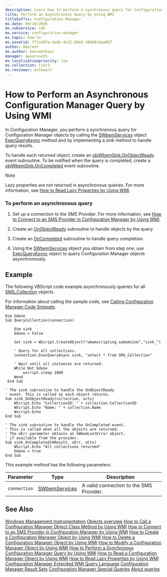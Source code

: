 ```yaml
---
description: Learn how to perform a synchronous query for Configuration Manager objects and implement a sink method to handle query results.
title: Perform an Asynchronous Query by Using WMI
titleSuffix: Configuration Manager
ms.date: 09/20/2016
ms.subservice: sdk
ms.service: configuration-manager
ms.topic: how-to
ms.assetid: ff1c49fa-dede-4a22-b0e8-38460c4aa057
author: Banreet
ms.author: banreetkaur
manager: apoorvseth
ms.localizationpriority: low
ms.collection: tier3
ms.reviewer: mstewart
---
```

# How to Perform an Asynchronous Configuration Manager Query by Using WMI
In Configuration Manager, you perform a synchronous query for Configuration Manager objects by calling the [SWbemServices](/windows/win32/wmisdk/swbemservices) object [ExecQueryAsync](/windows/win32/api/wbemcli/nf-wbemcli-iwbemservices-execqueryasync) method and by implementing a sink method to handle query results.

 To handle each returned object, create an [objWbemSink.OnObjectReady](/windows/win32/wmisdk/swbemsink-onobjectready) event subroutine. To be notified when the query is completed, create a [objWbemSink.OnCompleted](/windows/win32/wmisdk/swbemsink-oncompleted) event subroutine.

> [!NOTE]
>  Lazy properties are not returned in asynchronous queries. For more information, see [How to Read Lazy Properties by Using WMI](../../../develop/core/understand/how-to-read-lazy-properties-by-using-wmi.md).

### To perform an asynchronous query

1.  Set up a connection to the SMS Provider. For more information, see [How to Connect to an SMS Provider in Configuration Manager by Using WMI](../../../develop/core/understand/how-to-connect-to-an-sms-provider-in-configuration-manager-by-using-wmi.md).

2.  Create an [OnObjectReady](/windows/win32/wmisdk/swbemsink-onobjectready) subroutine to handle objects by the query.

3.  Create an [OnCompleted](/windows/win32/wmisdk/swbemsink-oncompleted) subroutine to handle query completion.

4.  Using the [SWbemServices](/windows/win32/wmisdk/swbemservices) object you obtain from step one, use [ExecQueryAsync](/windows/win32/api/wbemcli/nf-wbemcli-iwbemservices-execqueryasync) object to query Configuration Manager objects asynchronously.

## Example
 The following VBScript code example asynchronously queries for all [SMS_Collection](../../../develop/reference/core/clients/collections/sms_collection-server-wmi-class.md) objects.

 For information about calling the sample code, see [Calling Configuration Manager Code Snippets](../../../develop/core/understand/calling-code-snippets.md).

```vbs
Dim bdone
Sub QueryCollection(connection)

    Dim sink
    bdone = False

    Set sink = WScript.CreateObject("wbemscripting.swbemsink","sink_")

    ' Query for all collections.
    connection.ExecQueryAsync sink, "select * from SMS_Collection"

    ' Wait until all instances are returned.
    While Not bdone
        wscript.sleep 1000
    Wend
 End Sub

' The sink subroutine to handle the OnObjectReady
' event. This is called as each object returns.
Sub sink_OnObjectReady(collection, octx)
    WScript.Echo "CollectionID: " + collection.CollectionID
    WScript.Echo "Name: " + collection.Name
    Wscript.Echo
End Sub

' The sink subroutine to handle the OnCompleted event.
' This is called when all the objects are returned.
' The oErr parameter obtains an SWbemLastError object,
' if available from the provider.
Sub sink_OnCompleted(HResult, oErr, oCtx)
    WScript.Echo "All collections returned"
    bdone = true
End Sub
```

 This example method has the following parameters:

|Parameter|Type|Description|
|---------------|----------|-----------------|
|`connection`|[SWbemServices](/windows/win32/wmisdk/swbemservices)|A valid connection to the SMS Provider.|

## See Also
 [Windows Management Instrumentation](/windows/win32/wmisdk/wmi-start-page)
 [Objects overview](configuration-manager-objects-overview.md)
 [How to Call a Configuration Manager Object Class Method by Using WMI](../../../develop/core/understand/how-to-call-a-configuration-manager-object-class-method-by-using-wmi.md)
 [How to Connect to an SMS Provider in Configuration Manager by Using WMI](../../../develop/core/understand/how-to-connect-to-an-sms-provider-in-configuration-manager-by-using-wmi.md)
 [How to Create a Configuration Manager Object by Using WMI](../../../develop/core/understand/how-to-create-a-configuration-manager-object-by-using-wmi.md)
 [How to Delete a Configuration Manager Object by Using WMI](../../../develop/core/understand/how-to-delete-a-configuration-manager-object-by-using-wmi.md)
 [How to Modify a Configuration Manager Object by Using WMI](../../../develop/core/understand/how-to-modify-a-configuration-manager-object-by-using-wmi.md)
 [How to Perform a Synchronous Configuration Manager Query by Using WMI](../../../develop/core/understand/how-to-perform-a-synchronous-configuration-manager-query-by-using-wmi.md)
 [How to Read a Configuration Manager Object by Using WMI](../../../develop/core/understand/how-to-read-a-configuration-manager-object-by-using-wmi.md)
 [How to Read Lazy Properties by Using WMI](../../../develop/core/understand/how-to-read-lazy-properties-by-using-wmi.md)
 [Configuration Manager Extended WMI Query Language](../../../develop/core/understand/extended-wmi-query-language.md)
 [Configuration Manager Result Sets](../../../develop/core/understand/result-sets.md)
 [Configuration Manager Special Queries](../../../develop/core/understand/special-queries.md)
 [About queries](about-configuration-manager-queries.md)
